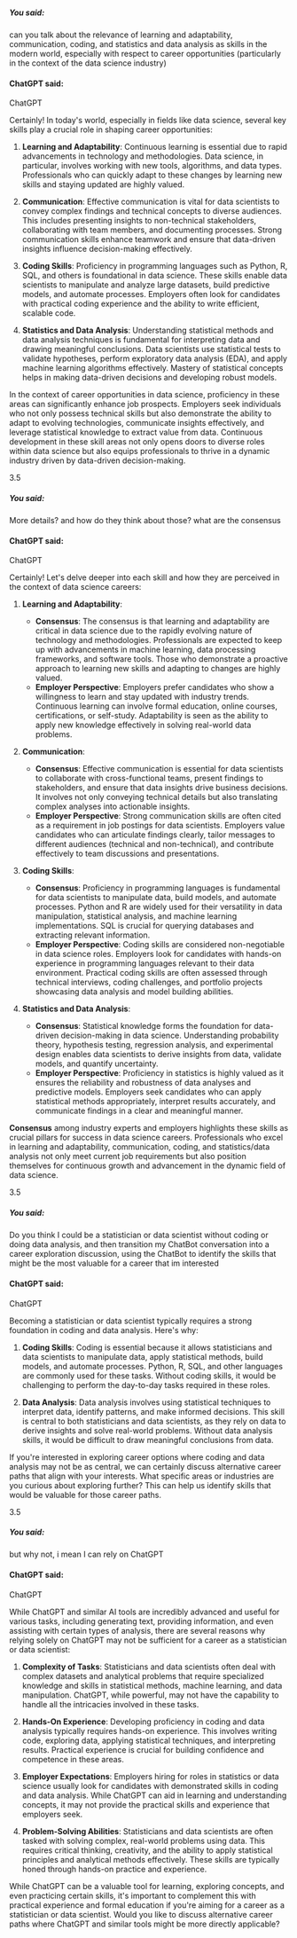 ##### You said:

can you talk about the relevance of learning and adaptability, communication, coding, and statistics and data analysis as skills in the modern world, especially with respect to career opportunities (particularly in the context of the data science industry)

#### ChatGPT said:

ChatGPT

Certainly! In today's world, especially in fields like data science, several key skills play a crucial role in shaping career opportunities:

1. **Learning and Adaptability**: Continuous learning is essential due to rapid advancements in technology and methodologies. Data science, in particular, involves working with new tools, algorithms, and data types. Professionals who can quickly adapt to these changes by learning new skills and staying updated are highly valued.
    
2. **Communication**: Effective communication is vital for data scientists to convey complex findings and technical concepts to diverse audiences. This includes presenting insights to non-technical stakeholders, collaborating with team members, and documenting processes. Strong communication skills enhance teamwork and ensure that data-driven insights influence decision-making effectively.
    
3. **Coding Skills**: Proficiency in programming languages such as Python, R, SQL, and others is foundational in data science. These skills enable data scientists to manipulate and analyze large datasets, build predictive models, and automate processes. Employers often look for candidates with practical coding experience and the ability to write efficient, scalable code.
    
4. **Statistics and Data Analysis**: Understanding statistical methods and data analysis techniques is fundamental for interpreting data and drawing meaningful conclusions. Data scientists use statistical tests to validate hypotheses, perform exploratory data analysis (EDA), and apply machine learning algorithms effectively. Mastery of statistical concepts helps in making data-driven decisions and developing robust models.
    

In the context of career opportunities in data science, proficiency in these areas can significantly enhance job prospects. Employers seek individuals who not only possess technical skills but also demonstrate the ability to adapt to evolving technologies, communicate insights effectively, and leverage statistical knowledge to extract value from data. Continuous development in these skill areas not only opens doors to diverse roles within data science but also equips professionals to thrive in a dynamic industry driven by data-driven decision-making.

3.5

##### You said:

More details? and how do they think about those? what are the consensus

#### ChatGPT said:

ChatGPT

Certainly! Let's delve deeper into each skill and how they are perceived in the context of data science careers:

1. **Learning and Adaptability**:
    
    - **Consensus**: The consensus is that learning and adaptability are critical in data science due to the rapidly evolving nature of technology and methodologies. Professionals are expected to keep up with advancements in machine learning, data processing frameworks, and software tools. Those who demonstrate a proactive approach to learning new skills and adapting to changes are highly valued.
    - **Employer Perspective**: Employers prefer candidates who show a willingness to learn and stay updated with industry trends. Continuous learning can involve formal education, online courses, certifications, or self-study. Adaptability is seen as the ability to apply new knowledge effectively in solving real-world data problems.
2. **Communication**:
    
    - **Consensus**: Effective communication is essential for data scientists to collaborate with cross-functional teams, present findings to stakeholders, and ensure that data insights drive business decisions. It involves not only conveying technical details but also translating complex analyses into actionable insights.
    - **Employer Perspective**: Strong communication skills are often cited as a requirement in job postings for data scientists. Employers value candidates who can articulate findings clearly, tailor messages to different audiences (technical and non-technical), and contribute effectively to team discussions and presentations.
3. **Coding Skills**:
    
    - **Consensus**: Proficiency in programming languages is fundamental for data scientists to manipulate data, build models, and automate processes. Python and R are widely used for their versatility in data manipulation, statistical analysis, and machine learning implementations. SQL is crucial for querying databases and extracting relevant information.
    - **Employer Perspective**: Coding skills are considered non-negotiable in data science roles. Employers look for candidates with hands-on experience in programming languages relevant to their data environment. Practical coding skills are often assessed through technical interviews, coding challenges, and portfolio projects showcasing data analysis and model building abilities.
4. **Statistics and Data Analysis**:
    
    - **Consensus**: Statistical knowledge forms the foundation for data-driven decision-making in data science. Understanding probability theory, hypothesis testing, regression analysis, and experimental design enables data scientists to derive insights from data, validate models, and quantify uncertainty.
    - **Employer Perspective**: Proficiency in statistics is highly valued as it ensures the reliability and robustness of data analyses and predictive models. Employers seek candidates who can apply statistical methods appropriately, interpret results accurately, and communicate findings in a clear and meaningful manner.

**Consensus** among industry experts and employers highlights these skills as crucial pillars for success in data science careers. Professionals who excel in learning and adaptability, communication, coding, and statistics/data analysis not only meet current job requirements but also position themselves for continuous growth and advancement in the dynamic field of data science.

3.5

##### You said:

Do you think I could be a statistician or data scientist without coding or doing data analysis, and then transition my ChatBot conversation into a career exploration discussion, using the ChatBot to identify the skills that might be the most valuable for a career that im interested

#### ChatGPT said:

ChatGPT

Becoming a statistician or data scientist typically requires a strong foundation in coding and data analysis. Here's why:

1. **Coding Skills**: Coding is essential because it allows statisticians and data scientists to manipulate data, apply statistical methods, build models, and automate processes. Python, R, SQL, and other languages are commonly used for these tasks. Without coding skills, it would be challenging to perform the day-to-day tasks required in these roles.
    
2. **Data Analysis**: Data analysis involves using statistical techniques to interpret data, identify patterns, and make informed decisions. This skill is central to both statisticians and data scientists, as they rely on data to derive insights and solve real-world problems. Without data analysis skills, it would be difficult to draw meaningful conclusions from data.
    

If you're interested in exploring career options where coding and data analysis may not be as central, we can certainly discuss alternative career paths that align with your interests. What specific areas or industries are you curious about exploring further? This can help us identify skills that would be valuable for those career paths.

3.5

##### You said:

but why not, i mean I can rely on ChatGPT

#### ChatGPT said:

ChatGPT

While ChatGPT and similar AI tools are incredibly advanced and useful for various tasks, including generating text, providing information, and even assisting with certain types of analysis, there are several reasons why relying solely on ChatGPT may not be sufficient for a career as a statistician or data scientist:

1. **Complexity of Tasks**: Statisticians and data scientists often deal with complex datasets and analytical problems that require specialized knowledge and skills in statistical methods, machine learning, and data manipulation. ChatGPT, while powerful, may not have the capability to handle all the intricacies involved in these tasks.
    
2. **Hands-On Experience**: Developing proficiency in coding and data analysis typically requires hands-on experience. This involves writing code, exploring data, applying statistical techniques, and interpreting results. Practical experience is crucial for building confidence and competence in these areas.
    
3. **Employer Expectations**: Employers hiring for roles in statistics or data science usually look for candidates with demonstrated skills in coding and data analysis. While ChatGPT can aid in learning and understanding concepts, it may not provide the practical skills and experience that employers seek.
    
4. **Problem-Solving Abilities**: Statisticians and data scientists are often tasked with solving complex, real-world problems using data. This requires critical thinking, creativity, and the ability to apply statistical principles and analytical methods effectively. These skills are typically honed through hands-on practice and experience.
    

While ChatGPT can be a valuable tool for learning, exploring concepts, and even practicing certain skills, it's important to complement this with practical experience and formal education if you're aiming for a career as a statistician or data scientist. Would you like to discuss alternative career paths where ChatGPT and similar tools might be more directly applicable?